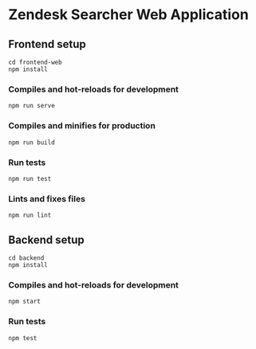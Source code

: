 # Zendesk Searcher Web Application

## Frontend setup
```
cd frontend-web
npm install
```

### Compiles and hot-reloads for development
```
npm run serve
```

### Compiles and minifies for production
```
npm run build
```

### Run tests
```
npm run test
```

### Lints and fixes files
```
npm run lint
```

## Backend setup
```
cd backend
npm install
```

### Compiles and hot-reloads for development
```
npm start
```

### Run tests
```
npm test
```
